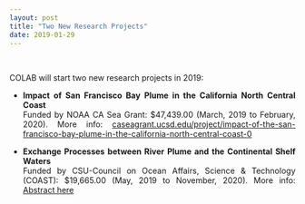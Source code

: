 ```yaml
---
layout: post
title: "Two New Research Projects"
date: 2019-01-29
---
```


<br>

<div style="text-align:justify" markdown="1">

<p> COLAB will start two new research projects in 2019:</p>

- **Impact of San Francisco Bay Plume in the California North Central Coast** <br>
Funded by NOAA CA Sea Grant: $47,439.00 (March, 2019 to February, 2020). More info: <a href='https://caseagrant.ucsd.edu/project/impact-of-the-san-francisco-bay-plume-in-the-california-north-central-coast-0'> caseagrant.ucsd.edu/project/impact-of-the-san-francisco-bay-plume-in-the-california-north-central-coast-0 </a>


- **Exchange Processes between River Plume and the Continental Shelf Waters** <br>
Funded by CSU-Council on Ocean Affairs, Science & Technology (COAST): $19,665.00 (May, 2019 to November, 2020). More info: <a href="https://www2.calstate.edu/impact-of-the-csu/research/coast/funding/Pages/past-faculty-awards.aspx">  Abstract here <a/>

</div>
